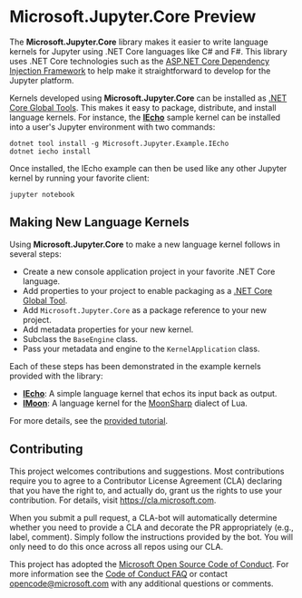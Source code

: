 # Microsoft.Jupyter.Core Preview #

The **Microsoft.Jupyter.Core** library makes it easier to write language kernels for Jupyter using .NET Core languages like C# and F#.
This library uses .NET Core technologies such as the [ASP.NET Core Dependency Injection Framework](https://docs.microsoft.com/en-us/aspnet/core/fundamentals/dependency-injection?view=aspnetcore-2.2) to help make it straightforward to develop for the Jupyter platform.

Kernels developed using **Microsoft.Jupyter.Core** can be installed as [.NET Core Global Tools](https://docs.microsoft.com/en-us/dotnet/core/tools/global-tools-how-to-create).
This makes it easy to package, distribute, and install language kernels.
For instance, the [**IEcho**](examples/echo-kernel/) sample kernel can be installed into a user's Jupyter environment with two commands:

```
dotnet tool install -g Microsoft.Jupyter.Example.IEcho
dotnet iecho install
```

Once installed, the IEcho example can then be used like any other Jupyter kernel by running your favorite client:

```
jupyter notebook
```

## Making New Language Kernels ##

Using  **Microsoft.Jupyter.Core** to make a new language kernel follows in several steps:

- Create a new console application project in your favorite .NET Core language.
- Add properties to your project to enable packaging as a [.NET Core Global Tool](https://docs.microsoft.com/en-us/dotnet/core/tools/global-tools-how-to-create).
- Add `Microsoft.Jupyter.Core` as a package reference to your new project.
- Add metadata properties for your new kernel.
- Subclass the `BaseEngine` class.
- Pass your metadata and engine to the `KernelApplication` class.

Each of these steps has been demonstrated in the example kernels provided with the library:

- [**IEcho**](examples/echo-kernel/): A simple language kernel that echos its input back as output.
- [**IMoon**](examples/moon-kernel/): A language kernel for the [MoonSharp](http://moonsharp.org/) dialect of Lua.

For more details, see the [provided tutorial](tutorial.md).

## Contributing ##

This project welcomes contributions and suggestions.  Most contributions require you to agree to a
Contributor License Agreement (CLA) declaring that you have the right to, and actually do, grant us
the rights to use your contribution. For details, visit https://cla.microsoft.com.

When you submit a pull request, a CLA-bot will automatically determine whether you need to provide
a CLA and decorate the PR appropriately (e.g., label, comment). Simply follow the instructions
provided by the bot. You will only need to do this once across all repos using our CLA.

This project has adopted the [Microsoft Open Source Code of Conduct](https://opensource.microsoft.com/codeofconduct/).
For more information see the [Code of Conduct FAQ](https://opensource.microsoft.com/codeofconduct/faq/) or
contact [opencode@microsoft.com](mailto:opencode@microsoft.com) with any additional questions or comments.

